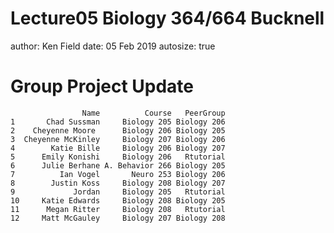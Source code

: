 Lecture05 Biology 364/664 Bucknell
========================================================
author: Ken Field
date: 05 Feb 2019
autosize: true



Group Project Update
========================================================


```
                Name          Course   PeerGroup
1       Chad Sussman     Biology 205 Biology 206
2    Cheyenne Moore      Biology 206 Biology 205
3  Cheyenne McKinley     Biology 207 Biology 206
4        Katie Bille     Biology 206 Biology 207
5      Emily Konishi     Biology 206   Rtutorial
6      Julie Berhane A. Behavior 266 Biology 205
7          Ian Vogel       Neuro 253 Biology 206
8        Justin Koss     Biology 208 Biology 207
9             Jordan     Biology 205   Rtutorial
10     Katie Edwards     Biology 208 Biology 205
11      Megan Ritter     Biology 208   Rtutorial
12     Matt McGauley     Biology 207 Biology 208
```
